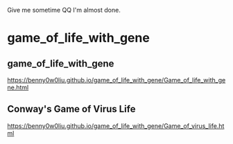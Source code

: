 Give me sometime QQ I'm almost done.
# game_of_life_with_gene
## game_of_life_with_gene
https://benny0w0liu.github.io/game_of_life_with_gene/Game_of_life_with_gene.html
## Conway's Game of Virus Life
https://benny0w0liu.github.io/game_of_life_with_gene/Game_of_virus_life.html
